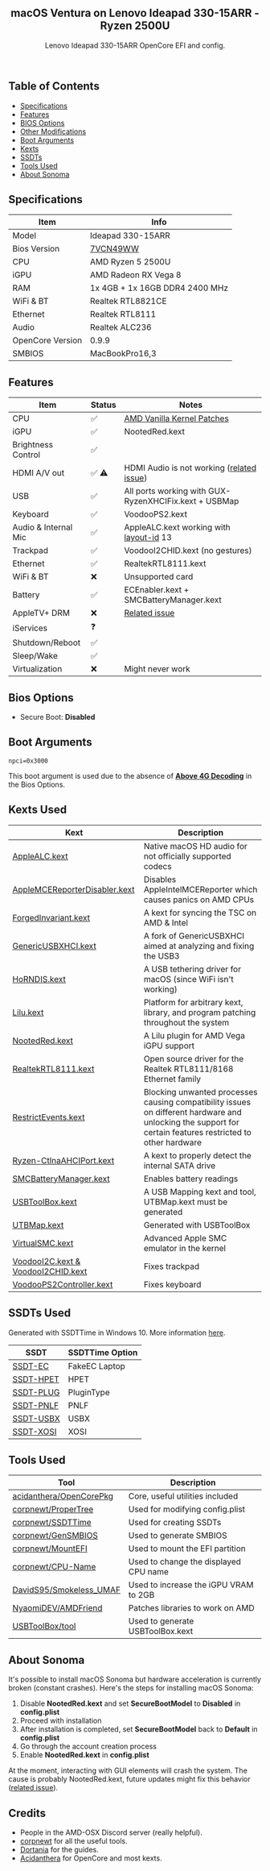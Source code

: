 <p align="center">
 <h2 align="center">macOS Ventura on Lenovo Ideapad 330-15ARR - Ryzen 2500U</h2>
 <p align="center">Lenovo Ideapad 330-15ARR OpenCore EFI and config.</p>
</p>
<p align="center"><img src="https://img.shields.io/badge/Bios-7VCN49WW-blue?logo=lenovo&amp;logoColor=%23fff" alt="" />&nbsp;<img src="https://img.shields.io/badge/OpenCore-0.9.9-black" alt="" />&nbsp;<img src="https://img.shields.io/badge/MacOS-Ventura%2013.6.7-green?logo=apple&amp;logoColor=%23fff" alt="" /></p>

## Table of Contents

*   [Specifications](#specifications)
*   [Features](#features)
*   [BIOS Options](#bios-options)
*   [Other Modifications](#other-modifications)
*   [Boot Arguments](#boot-arguments)
*   [Kexts](#kexts-used)
*   [SSDTs](#ssdts-used)
*   [Tools Used](#tools-used)
*   [About Sonoma](#about-sonoma)

## Specifications

| Item  | Info  |
| ------------ | ------------ |
| Model  | Ideapad 330-15ARR  |
| Bios Version  | [7VCN49WW](https://pcsupport.lenovo.com/us/en/products/laptops-and-netbooks/300-series/330-15arr/downloads/driver-list/component?name=BIOS%2FUEFI&id=5AC6A815-321D-440E-8833-B07A93E0428C)  |
| CPU  |  AMD Ryzen 5 2500U |
|  iGPU | AMD Radeon RX Vega 8  |
| RAM  | 1x 4GB + 1x 16GB  DDR4 2400 MHz  |
| WiFi & BT | Realtek RTL8821CE  |
| Ethernet  | Realtek RTL8111  |
| Audio  | Realtek ALC236  |
| OpenCore Version  | 0.9.9  |
| SMBIOS  | MacBookPro16,3   |

## Features
| Item | Status | Notes |
| --- | --- | --- |
| CPU | ✅ | [AMD Vanilla Kernel Patches](https://github.com/AMD-OSX/AMD_Vanilla?tab=readme-ov-file#read-me-first) |
| iGPU | ✅ | NootedRed.kext|
| Brightness Control | ✅ |  |
| HDMI A/V out | ✅ ⚠️| HDMI Audio is not working ([related issue](https://github.com/ChefKissInc/NootedRed/issues/225)) |
| USB | ✅ | All ports working with GUX-RyzenXHCIFix.kext + USBMap|
| Keyboard | ✅ | VoodooPS2.kext |
| Audio & Internal Mic| ✅ | AppleALC.kext working with [layout-id](https://dortania.github.io/OpenCore-Post-Install/universal/audio.html) 13|
| Trackpad | ✅ | VoodooI2CHID.kext (no gestures)|
| Ethernet | ✅ | RealtekRTL8111.kext |
| WiFi & BT|❌| Unsupported card|
| Battery | ✅ | ECEnabler.kext + SMCBatteryManager.kext|
| AppleTV+ DRM | ❌| [Related issue](https://github.com/ChefKissInc/NootedRed/issues/28)|
| iServices | ❓ | |
| Shutdown/Reboot | ✅ |   |
| Sleep/Wake | ✅ | |
| Virtualization |❌|Might never work|

## Bios Options

*   Secure Boot: **Disabled**

## Boot Arguments

`npci=0x3000` 

This boot argument is used due to the absence of [**Above 4G Decoding**](https://dortania.github.io/OpenCore-Install-Guide/AMD/zen.html#enable) in the Bios Options.

## Kexts Used

| Kext | Description |
| --- | --- |
| [AppleALC.kext](https://github.com/acidanthera/AppleALC) | Native macOS HD audio for not officially supported codecs |
| [AppleMCEReporterDisabler.kext](https://files.amd-osx.com/AppleMCEReporterDisabler.kext.zip) | Disables AppleIntelMCEReporter which causes panics on AMD CPUs |
| [ForgedInvariant.kext](https://github.com/ChefKissInc/ForgedInvariant)| A kext for syncing the TSC on AMD & Intel |
| [GenericUSBXHCI.kext](https://github.com/RattletraPM/GUX-RyzenXHCIFix) | A fork of GenericUSBXHCI aimed at analyzing and fixing the USB3 |
| [HoRNDIS.kext](https://github.com/TomHeaven/HoRNDIS) | A USB tethering driver for macOS (since WiFi isn't working) |
| [Lilu.kext](https://github.com/acidanthera/Lilu) | Platform for arbitrary kext, library, and program patching throughout the system |
| [NootedRed.kext](https://github.com/ChefKissInc/NootedRed) | A Lilu plugin for AMD Vega iGPU support |
| [RealtekRTL8111.kext](https://github.com/Mieze/RTL8111_driver_for_OS_X) | Open source driver for the Realtek RTL8111/8168 Ethernet family |
| [RestrictEvents.kext](https://github.com/acidanthera/RestrictEvents) | Blocking unwanted processes causing compatibility issues on different hardware and unlocking the support for certain features restricted to other hardware |
| [Ryzen-CtlnaAHCIPort.kext](https://cdn.discordapp.com/attachments/263757191608139779/1133121323929964574/Ryzen-CtlnaAHCIPort.zip?ex=661d8278&is=660b0d78&hm=bd940709150937d178c612b67225be8a87d69891bcadda4b1d180470901e7dcb&) | A kext to properly detect the internal SATA drive |
| [SMCBatteryManager.kext](https://github.com/acidanthera/VirtualSMC) | Enables battery readings |
| [USBToolBox.kext](https://github.com/corpnewt/USBMap) | A USB Mapping kext and tool,  UTBMap.kext must be generated |
| [UTBMap.kext](https://github.com/USBToolBox/tool) | Generated with USBToolBox |
| [VirtualSMC.kext](https://github.com/acidanthera/VirtualSMC) | Advanced Apple SMC emulator in the kernel |
| [VoodooI2C.kext & VoodooI2CHID.kext](https://chefkissinc.github.io/Extras/Kexts/VoodooI2C.zip) | Fixes trackpad |
| [VoodooPS2Controller.kext](https://github.com/acidanthera/VoodooPS2) | Fixes keyboard |

## SSDTs Used

Generated with SSDTTime in Windows 10. More information [here](https://chefkissinc.github.io/guide/gathering-files/acpi).

| SSDT | SSDTTime Option
| --- | --- |
| [SSDT-EC ](https://chefkissinc.github.io/guide/gathering-files/acpi) | FakeEC Laptop |
| [SSDT-HPET](https://chefkissinc.github.io/guide/gathering-files/T) | HPET |
| [SSDT-PLUG](https://chefkissinc.github.io/guide/gathering-files/acpi) | PluginType |
| [SSDT-PNLF](https://chefkissinc.github.io/guide/gathering-files/acpi) | PNLF |
| [SSDT-USBX](https://chefkissinc.github.io/guide/gathering-files/acpi) | USBX |
| [SSDT-XOSI](https://chefkissinc.github.io/guide/gathering-files/acpi) | XOSI |

## Tools Used

| Tool | Description |
| --- | --- |
| [acidanthera/OpenCorePkg](https://github.com/acidanthera/OpenCorePkg/releases) | Core, useful utilities included |
| [corpnewt/ProperTree](https://github.com/corpnewt/ProperTree) | Used for modifying config.plist |
| [corpnewt/SSDTTime](https://github.com/corpnewt/SSDTTime) | Used for creating SSDTs |
| [corpnewt/GenSMBIOS](https://github.com/corpnewt/GenSMBIOS) | Used to generate SMBIOS |
| [corpnewt/MountEFI](https://github.com/corpnewt/MountEFI) | Used to mount the EFI partition |
| [corpnewt/CPU-Name](https://github.com/corpnewt/CPU-Name) | Used to change the displayed CPU name |
| [DavidS95/Smokeless_UMAF](https://github.com/DavidS95/Smokeless_UMAF) | Used to increase the iGPU VRAM to 2GB|
| [NyaomiDEV/AMDFriend](https://github.com/NyaomiDEV/AMDFriend) | Patches libraries to work on AMD |
| [USBToolBox/tool](https://github.com/USBToolBox/tool) | Used to generate USBToolBox.kext |

## About Sonoma
It's possible to install macOS Sonoma but hardware acceleration is currently broken (constant crashes). Here's the steps for installing macOS Sonoma:

1. Disable **NootedRed.kext** and set **SecureBootModel** to **Disabled** in **config.plist**
2. Proceed with installation
3. After installation is completed, set **SecureBootModel** back to **Default** in **config.plist**
4. Go through the account creation process
5. Enable **NootedRed.kext** in **config.plist**

At the moment, interacting with GUI elements will crash the system. The cause is probably NootedRed.kext,  future updates might fix this behavior ([related issue](https://github.com/ChefKissInc/NootedRed/issues/235)).

## Credits

*   People in the AMD-OSX Discord server (really helpful).
*   [corpnewt](https://github.com/corpnewt) for all the useful tools.
*   [Dortania](https://dortania.github.io/OpenCore-Install-Guide/) for the guides.
*   [Acidanthera](https://github.com/acidanthera) for OpenCore and most kexts.